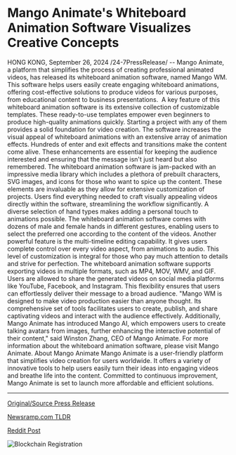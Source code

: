 # Mango Animate's Whiteboard Animation Software Visualizes Creative Concepts

HONG KONG, September 26, 2024 /24-7PressRelease/ -- Mango Animate, a platform that simplifies the process of creating professional animated videos, has released its whiteboard animation software, named Mango WM. This software helps users easily create engaging whiteboard animations, offering cost-effective solutions to produce videos for various purposes, from educational content to business presentations.   A key feature of this whiteboard animation software is its extensive collection of customizable templates. These ready-to-use templates empower even beginners to produce high-quality animations quickly. Starting a project with any of them provides a solid foundation for video creation.  The software increases the visual appeal of whiteboard animations with an extensive array of animation effects. Hundreds of enter and exit effects and transitions make the content come alive. These enhancements are essential for keeping the audience interested and ensuring that the message isn't just heard but also remembered.  The whiteboard animation software is jam-packed with an impressive media library which includes a plethora of prebuilt characters, SVG images, and icons for those who want to spice up the content. These elements are invaluable as they allow for extensive customization of projects. Users find everything needed to craft visually appealing videos directly within the software, streamlining the workflow significantly.  A diverse selection of hand types makes adding a personal touch to animations possible. The whiteboard animation software comes with dozens of male and female hands in different gestures, enabling users to select the preferred one according to the content of the videos.  Another powerful feature is the multi-timeline editing capability. It gives users complete control over every video aspect, from animations to audio. This level of customization is integral for those who pay much attention to details and strive for perfection.  The whiteboard animation software supports exporting videos in multiple formats, such as MP4, MOV, WMV, and GIF. Users are allowed to share the generated videos on social media platforms like YouTube, Facebook, and Instagram. This flexibility ensures that users can effortlessly deliver their message to a broad audience.  "Mango WM is designed to make video production easier than anyone thought. Its comprehensive set of tools facilitates users to create, publish, and share captivating videos and interact with the audience effectively. Additionally, Mango Animate has introduced Mango AI, which empowers users to create talking avatars from images, further enhancing the interactive potential of their content," said Winston Zhang, CEO of Mango Animate.  For more information about the whiteboard animation software, please visit Mango Animate.  About Mango Animate Mango Animate is a user-friendly platform that simplifies video creation for users worldwide. It offers a variety of innovative tools to help users easily turn their ideas into engaging videos and breathe life into the content. Committed to continuous improvement, Mango Animate is set to launch more affordable and efficient solutions. 

---

[Original/Source Press Release](https://www.24-7pressrelease.com/press-release/514665/mango-animates-whiteboard-animation-software-visualizes-creative-concepts)
                    

[Newsramp.com TLDR](None) 



[Reddit Post](https://www.reddit.com/r/technology_press/comments/1fpqhp5/mango_animate_launches_whiteboard_animation/) 



![Blockchain Registration](https://cdn.newsramp.app/24-7PressRelease/qrcode/249/26/airyvd63.webp)
